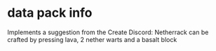 # data pack info
Implements a suggestion from the Create Discord: Netherrack can be crafted by pressing lava, 2 nether warts and a basalt block
